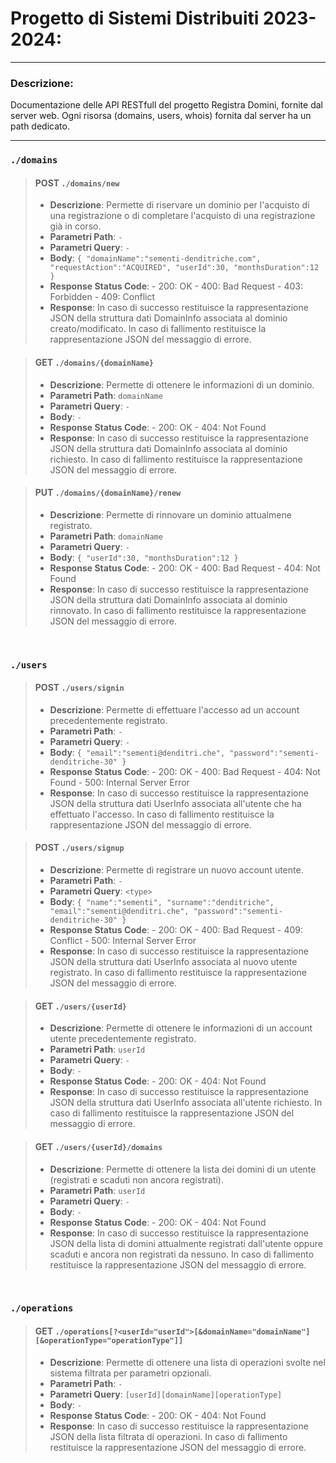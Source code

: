 # Progetto di Sistemi Distribuiti 2023-2024:

---

### Descrizione:
Documentazione delle API RESTfull del progetto Registra Domini, fornite dal server web.
Ogni risorsa (domains, users, whois) fornita dal server ha un path dedicato.

---

### `./domains`

> #### POST `./domains/new`
> - **Descrizione**: Permette di riservare un dominio per l'acquisto di una registrazione o di completare l'acquisto di una registrazione già in corso.
> - **Parametri Path**: `-`
> - **Parametri Query**: `-`
> - **Body**:
	`
	{
		"domainName":"sementi-denditriche.com",
		"requestAction":"ACQUIRED",
		"userId":30,
		"monthsDuration":12
	}
	`
> - **Response Status Code**:
	- 200: OK
	- 400: Bad Request
	- 403: Forbidden
	- 409: Conflict
> - **Response**: In caso di successo restituisce la rappresentazione JSON della struttura dati DomainInfo associata al dominio creato/modificato. In caso di fallimento restituisce la rappresentazione JSON del messaggio di errore.

> #### GET `./domains/{domainName}`
> - **Descrizione**: Permette di ottenere le informazioni di un dominio.
> - **Parametri Path**: `domainName`
> - **Parametri Query**: `-`
> - **Body**: `-`
> - **Response Status Code**:
	- 200: OK
	- 404: Not Found
> - **Response**: In caso di successo restituisce la rappresentazione JSON della struttura dati DomainInfo associata al dominio richiesto. In caso di fallimento restituisce la rappresentazione JSON del messaggio di errore.

> #### PUT `./domains/{domainName}/renew`
> - **Descrizione**: Permette di rinnovare un dominio attualmene registrato.
> - **Parametri Path**: `domainName`
> - **Parametri Query**: `-`
> - **Body**:
	`
	{
		"userId":30,
		"monthsDuration":12
	}
	`
> - **Response Status Code**:
	- 200: OK
	- 400: Bad Request
	- 404: Not Found
> - **Response**: In caso di successo restituisce la rappresentazione JSON della struttura dati DomainInfo associata al dominio rinnovato. In caso di fallimento restituisce la rappresentazione JSON del messaggio di errore.

<br>

### `./users`

> #### POST `./users/signin`
> - **Descrizione**: Permette di effettuare l'accesso ad un account precedentemente registrato.
> - **Parametri Path**: `-`
> - **Parametri Query**: `-`
> - **Body**:
	`
	{
		"email":"sementi@denditri.che",
		"password":"sementi-denditriche-30"
	}
	`
> - **Response Status Code**:
	- 200: OK
	- 400: Bad Request
	- 404: Not Found
	- 500: Internal Server Error
> - **Response**: In caso di successo restituisce la rappresentazione JSON della struttura dati UserInfo associata all'utente che ha effettuato l'accesso. In caso di fallimento restituisce la rappresentazione JSON del messaggio di errore.

> #### POST `./users/signup`
> - **Descrizione**: Permette di registrare un nuovo account utente.
> - **Parametri Path**: `-`
> - **Parametri Query**: `<type>`
> - **Body**:
	`
	{
		"name":"sementi",
		"surname":"denditriche",
		"email":"sementi@denditri.che",
		"password":"sementi-denditriche-30"
	}
	`
> - **Response Status Code**:
	- 200: OK
	- 400: Bad Request
	- 409: Conflict
	- 500: Internal Server Error
> - **Response**:  In caso di successo restituisce la rappresentazione JSON della struttura dati UserInfo associata al nuovo utente registrato. In caso di fallimento restituisce la rappresentazione JSON del messaggio di errore.

> #### GET `./users/{userId}`
> - **Descrizione**: Permette di ottenere le informazioni di un account utente precedentemente registrato.
> - **Parametri Path**: `userId`
> - **Parametri Query**: `-`
> - **Body**: `-`
> - **Response Status Code**:
	- 200: OK
	- 404: Not Found
> - **Response**:  In caso di successo restituisce la rappresentazione JSON della struttura dati UserInfo associata all'utente richiesto. In caso di fallimento restituisce la rappresentazione JSON del messaggio di errore.

> #### GET `./users/{userId}/domains`
> - **Descrizione**: Permette di ottenere la lista dei domini di un utente (registrati e scaduti non ancora registrati).
> - **Parametri Path**: `userId`
> - **Parametri Query**: `-`
> - **Body**: `-`
> - **Response Status Code**:
	- 200: OK
	- 404: Not Found
> - **Response**:  In caso di successo restituisce la rappresentazione JSON della lista di domini attualmente registrati dall'utente oppure scaduti e ancora non registrati da nessuno. In caso di fallimento restituisce la rappresentazione JSON del messaggio di errore.

<br>

### `./operations`

> #### GET `./operations[?<userId="userId">[&domainName="domainName"][&operationType="operationType"]]`
> - **Descrizione**: Permette di ottenere una lista di operazioni svolte nel sistema filtrata per parametri opzionali.
> - **Parametri Path**: `-`
> - **Parametri Query**: `[userId][domainName][operationType]`
> - **Body**: `-`
> - **Response Status Code**:
	- 200: OK
	- 404: Not Found
> - **Response**: In caso di successo restituisce la rappresentazione JSON della lista filtrata di operazioni. In caso di fallimento restituisce la rappresentazione JSON del messaggio di errore.